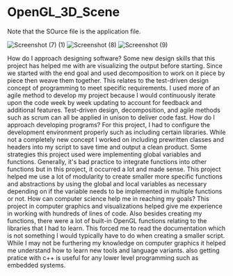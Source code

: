 # OpenGL_3D_Scene
Note that the SOurce file is the application file. 


![Screenshot (7) (1)](https://github.com/WCM-CS/OpenGL_3D_Scene/assets/109036545/6ffb452c-c2af-4669-a735-eaae255da65a)
![Screenshot (8)](https://github.com/WCM-CS/OpenGL_3D_Scene/assets/109036545/f762eed8-ed10-4bba-92a1-6171bb84d8bf)
![Screenshot (9)](https://github.com/WCM-CS/OpenGL_3D_Scene/assets/109036545/932535d0-3ebd-4fc7-9a71-c1d789289605)



How do I approach designing software?
Some new design skills that this project has helped me with are visualizing the output before starting. Since we started with the end goal and used decomposition to work on it piece by piece then weave them together. This relates to the test-driven design concept of programming to meet specific requirements. I used more of an agile method to develop my project because I would continuously iterate upon the code week by week updating to account for feedback and additional features. Test-driven design, decomposition, and agile methods such as scrum can all be applied in unison to deliver code fast.
How do I approach developing programs?
For this project, I had to configure the development environment properly such as including certain libraries. While not a completely new concept I worked on including prewritten classes and headers into my script to save time and output a clean product. Some strategies this project used were implementing global variables and functions. Generally, it's bad practice to integrate functions into other functions but in this project, it occurred a lot and made sense. This project helped me use a lot of modularity to create smaller more specific functions and abstractions by using the global and local variables as necessary depending on if the variable needs to be implemented in multiple functions or not.
How can computer science help me in reaching my goals?
This project in computer graphics and visualizations helped give me experience in working with hundreds of lines of code. Also besides creating my functions, there were a lot of built-in OpenGL functions relating to the libraries that I had to learn. This forced me to read the documentation which is not something I would typically have to do when creating a smaller script. While I may not be furthering my knowledge on computer graphics it helped me understand how to learn new tools and language variants. also getting pratice with c++ is useful for any lower level programming such as embedded systems. 
